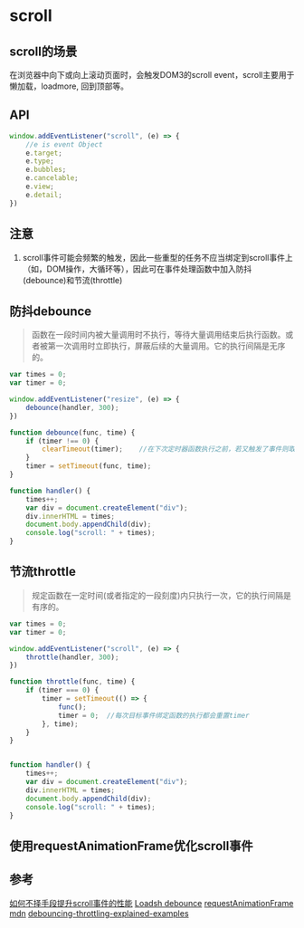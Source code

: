 # scroll

## scroll的场景
在浏览器中向下或向上滚动页面时，会触发DOM3的scroll event，scroll主要用于懒加载，loadmore, 回到顶部等。

## API
```js
window.addEventListener("scroll", (e) => {
    //e is event Object
    e.target;
    e.type;
    e.bubbles;
    e.cancelable;
    e.view;
    e.detail;
})
```

## 注意
1. scroll事件可能会频繁的触发，因此一些重型的任务不应当绑定到scroll事件上（如，DOM操作，大循环等），因此可在事件处理函数中加入防抖(debounce)和节流(throttle)

## 防抖debounce
> 函数在一段时间内被大量调用时不执行，等待大量调用结束后执行函数。或者被第一次调用时立即执行，屏蔽后续的大量调用。它的执行间隔是无序的。

```javascript
var times = 0;
var timer = 0;

window.addEventListener("resize", (e) => {
    debounce(handler, 300);
})

function debounce(func, time) {
    if (timer !== 0) {
        clearTimeout(timer);    //在下次定时器函数执行之前，若又触发了事件则取消之前的定时器。
    }
    timer = setTimeout(func, time);
}

function handler() {
    times++;
    var div = document.createElement("div");
    div.innerHTML = times;
    document.body.appendChild(div);
    console.log("scroll: " + times);
}
```



## 节流throttle
> 规定函数在一定时间(或者指定的一段刻度)内只执行一次，它的执行间隔是有序的。

```javascript
var times = 0;
var timer = 0;

window.addEventListener("scroll", (e) => {
    throttle(handler, 300);
})

function throttle(func, time) {
    if (timer === 0) {
        timer = setTimeout(() => {
            func();
            timer = 0;  //每次目标事件绑定函数的执行都会重置timer
        }, time);
    }
}


function handler() {
    times++;
    var div = document.createElement("div");
    div.innerHTML = times;
    document.body.appendChild(div);
    console.log("scroll: " + times);
}
```

## 使用requestAnimationFrame优化scroll事件


## 参考
[如何不择手段提升scroll事件的性能](https://zhuanlan.zhihu.com/p/30078937)
[Loadsh debounce](https://lodash.com/docs/4.17.10#debounce)
[requestAnimationFrame mdn](https://developer.mozilla.org/en-US/docs/Web/API/window/requestAnimationFrame)
[debouncing-throttling-explained-examples](https://css-tricks.com/debouncing-throttling-explained-examples/)